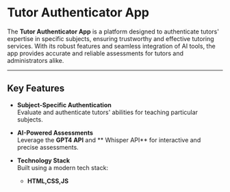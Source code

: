 #  Tutor Authenticator App


The **Tutor Authenticator App** is a platform designed to authenticate tutors' expertise in specific subjects, ensuring trustworthy and effective tutoring services. With its robust features and seamless integration of AI tools, the app provides accurate and reliable assessments for tutors and administrators alike.

---

##  Key Features

- **Subject-Specific Authentication**  
  Evaluate and authenticate tutors' abilities for teaching particular subjects.  

- **AI-Powered Assessments**  
  Leverage the **GPT4 API** and ** Whisper API** for interactive and precise assessments.  

- **Technology Stack**  
  Built using a modern tech stack:
  - **HTML,CSS,JS**

